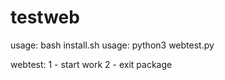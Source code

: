 # testweb
usage: bash install.sh
usage: python3 webtest.py

webtest:
1 - start work
2 - exit package
